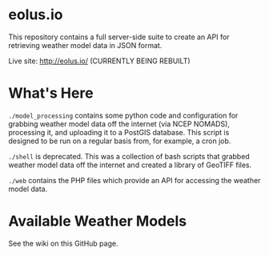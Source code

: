 # eolus.io
This repository contains a full server-side suite to create an API for retrieving weather model data in JSON format.

Live site:
http://eolus.io/ (CURRENTLY BEING REBUILT)

# What's Here
`./model_processing` contains some python code and configuration for grabbing weather model data off the internet (via NCEP NOMADS), processing it, and uploading it to a PostGIS database.  This script is designed to be run on a regular basis from, for example, a cron job.

`./shell` is deprecated.  This was a collection of bash scripts that grabbed weather model data off the internet and created a library of GeoTIFF files.

`./web` contains the PHP files which provide an API for accessing the weather model data.

# Available Weather Models
See the wiki on this GitHub page.

